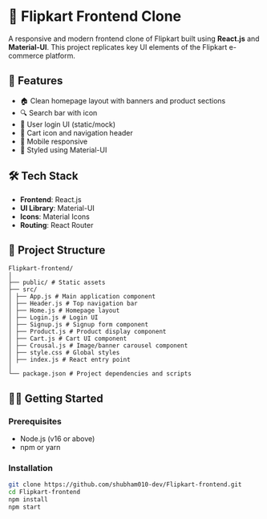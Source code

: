 # 🛒 Flipkart Frontend Clone

A responsive and modern frontend clone of Flipkart built using **React.js** and **Material-UI**. This project replicates key UI elements of the Flipkart e-commerce platform.

## 🚀 Features

- 🏠 Clean homepage layout with banners and product sections  
- 🔍 Search bar with icon  
- 🧑 User login UI (static/mock)  
- 🛒 Cart icon and navigation header  
- 📱 Mobile responsive  
- 🎨 Styled using Material-UI


## 🛠️ Tech Stack

- **Frontend**: React.js  
- **UI Library**: Material-UI  
- **Icons**: Material Icons  
- **Routing**: React Router

## 📁 Project Structure
```
Flipkart-frontend/
│
├── public/ # Static assets
├── src/
│ ├── App.js # Main application component
│ ├── Header.js # Top navigation bar
│ ├── Home.js # Homepage layout
│ ├── Login.js # Login UI
│ ├── Signup.js # Signup form component
│ ├── Product.js # Product display component
│ ├── Cart.js # Cart UI component
│ ├── Crousal.js # Image/banner carousel component
│ ├── style.css # Global styles
│ ├── index.js # React entry point
│
└── package.json # Project dependencies and scripts
```

## 🧑‍💻 Getting Started

### Prerequisites

- Node.js (v16 or above)
- npm or yarn

### Installation

```bash
git clone https://github.com/shubham010-dev/Flipkart-frontend.git
cd Flipkart-frontend
npm install
npm start

